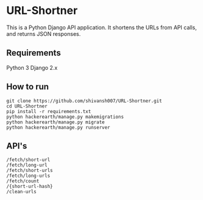 # URL-Shortner

This is a Python Django API application. It shortens the URLs from API calls, and returns JSON responses.

## Requirements

Python 3
Django 2.x

## How to run

```
git clone https://github.com/shivansh007/URL-Shortner.git
cd URL-Shortner
pip install -r requirements.txt
python hackerearth/manage.py makemigrations
python hackerearth/manage.py migrate
python hackerearth/manage.py runserver
```

## API's

```
/fetch/short-url
/fetch/long-url
/fetch/short-urls
/fetch/long-urls
/fetch/count
/{short-url-hash}
/clean-urls
```
